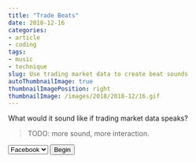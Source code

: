 ```yaml
---
title: "Trade Beats"
date: 2018-12-16
categories:
- article
- coding
tags:
- music
- technique
slug: Use trading market data to create beat sounds
autoThumbnailImage: true
thumbnailImagePosition: right
thumbnailImage: /images/2018/2018-12/16.gif
---
```


What would it sound like if trading market data speaks? 
<!--more-->

> TODO: more sound, more interaction.

<div>
    <link rel="stylesheet" type="text/css" href="/css/techan.css" />
    <script src="http://d3js.org/d3.v4.min.js"></script>
    <script src="/js/trading-audio/techan.min.js"></script>
    <div id="operation">
        <select id="tickers">
            <option value="FB">Facebook</option>
            <option value="GOOG">Google</option>
            <option value="AAPL">Apple</option>
            <option value="IBM">IBM</option>
        </select>
        <button id="scriptButton" onclick="begin()">Begin</button>
    </div>
    <div id="chart" hidden></div>
    <div><canvas id="proceduralCanvas" hidden></canvas></div>
    <script src="/js/trading-audio/tradeBeats.js"></script>    
</div>